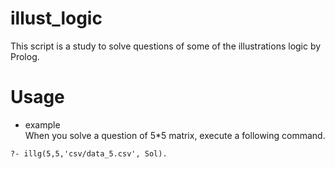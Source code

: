 # illust_logic
This script is a study to solve questions of some of the illustrations logic by Prolog.

# Usage

 - example  
   When you solve a question of 5*5 matrix, execute a following command.  

```
?- illg(5,5,'csv/data_5.csv', Sol).
```
